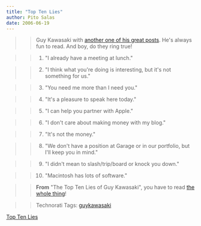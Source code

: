 ```yaml
---
title: "Top Ten Lies"
author: Pito Salas
date: 2006-06-19
---
```



>>

>> Guy Kawasaki with [another one of his great
posts](<http://blog.guykawasaki.com/2006/05/the_top_ten_lie_1.html>). He's
always fun to read. And boy, do they ring true!

>>

>>   1. "I already have a meeting at lunch."

>>

>>   2. "I think what you're doing is interesting, but it's not something for
us."

>>

>>   3. "You need me more than I need you."

>>

>>   4. "It's a pleasure to speak here today."

>>

>>   5. "I can help you partner with Apple."

>>

>>   6. "I don't care about making money with my blog."

>>

>>   7. "It's not the money."

>>

>>   8. "We don't have a position at Garage or in our portfolio, but I'll keep
you in mind."

>>

>>   9. "I didn't mean to slash/trip/board or knock you down."

>>

>>   10. "Macintosh has lots of software."

>>

>>

>>

>> **From** "The Top Ten Lies of Guy Kawasaki", you have to read [the whole
thing](<http://blog.guykawasaki.com/2006/05/the_top_ten_lie_1.html>)!

>>

>> Technorati Tags: [guykawasaki](<http://www.technorati.com/tag/guykawasaki>)


[Top Ten Lies](None)
